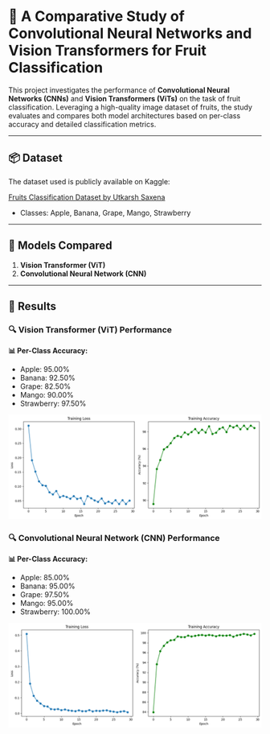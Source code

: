 # 🍎 A Comparative Study of Convolutional Neural Networks and Vision Transformers for Fruit Classification

This project investigates the performance of **Convolutional Neural Networks (CNNs)** and **Vision Transformers (ViTs)** on the task of fruit classification. Leveraging a high-quality image dataset of fruits, the study evaluates and compares both model architectures based on per-class accuracy and detailed classification metrics.

---

## 📦 Dataset

The dataset used is publicly available on Kaggle:

[Fruits Classification Dataset by Utkarsh Saxena](https://www.kaggle.com/datasets/utkarshsaxenadn/fruits-classification)

- Classes: Apple, Banana, Grape, Mango, Strawberry

---

## 🧠 Models Compared

1. **Vision Transformer (ViT)**
2. **Convolutional Neural Network (CNN)**

---

## 🧪 Results

### 🔍 Vision Transformer (ViT) Performance

**📊 Per-Class Accuracy:**
- Apple: 95.00%
- Banana: 92.50%
- Grape: 82.50%
- Mango: 90.00%
- Strawberry: 97.50%

![ViT Confusion Matrix](image/Vit1.png)

### 🔍 Convolutional Neural Network (CNN) Performance

**📊 Per-Class Accuracy:**
- Apple: 85.00%
- Banana: 95.00%
- Grape: 97.50%
- Mango: 95.00%
- Strawberry: 100.00%

![CNN Confusion Matrix](image/1.png)


